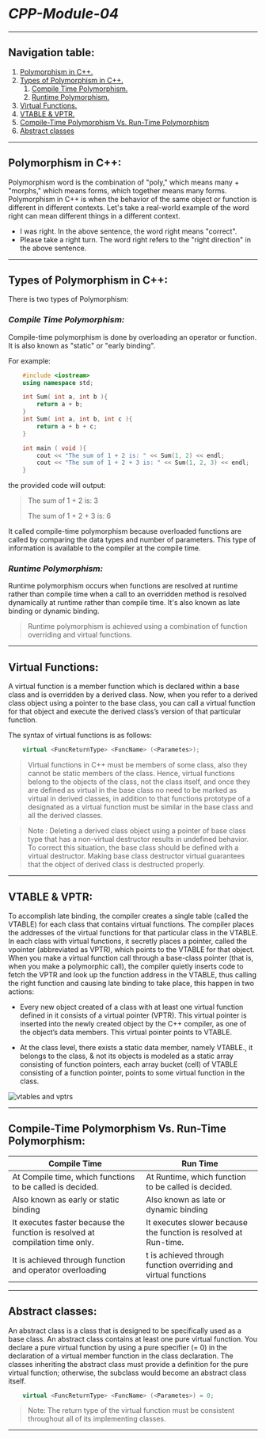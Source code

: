 # *CPP-Module-04*
---
## **Navigation table:**
1. [Polymorphism in C++.](#polymorphism-in-c)
1. [Types of Polymorphism in C++.](#types-of-polymorphism-in-c)
    1. [Compile Time Polymorphism.](#compile-time-polymorphism)
    1. [Runtime Polymorphism.](#runtime-polymorphism)
1. [Virtual Functions.](#virtual-functions)
1. [VTABLE & VPTR.](#vtable--vptr)
1. [Compile-Time Polymorphism Vs. Run-Time Polymorphism](#compile-time-polymorphism-vs-run-time-polymorphism)
1. [Abstract classes](#abstract-classes)

---
## **Polymorphism in C++:**
Polymorphism word is the combination of "poly," which means many + "morphs," which means forms, which together means many forms. Polymorphism in C++ is when the behavior of the same object or function is different in different contexts. Let's take a real-world example of the word right can mean different things in a different context.

+ I was right. In the above sentence, the word right means "correct".
+ Please take a right turn. The word right refers to the "right direction" in the above sentence.

---
## **Types of Polymorphism in C++:**
There is two types of Polymorphism:

### ***Compile Time Polymorphism:***
Compile-time polymorphism is done by overloading an operator or function. It is also known as "static" or "early binding".

For example:
```cpp
    #include <iostream>
    using namespace std;

    int Sum( int a, int b ){
        return a + b;
    }
    int Sum( int a, int b, int c ){
        return a + b + c; 
    }

    int main ( void ){
        cout << "The sum of 1 + 2 is: " << Sum(1, 2) << endl;
        cout << "The sum of 1 + 2 + 3 is: " << Sum(1, 2, 3) << endl;
    }
```
the provided code will output:
> The sum of 1 + 2 is: 3
>
> The sum of 1 + 2 + 3 is: 6 

It called compile-time polymorphism because overloaded functions are called by comparing the data types and number of parameters. This type of information is available to the compiler at the compile time.

### ***Runtime Polymorphism:***
Runtime polymorphism occurs when functions are resolved at runtime rather than compile time when a call to an overridden method is resolved dynamically at runtime rather than compile time. It's also known as late binding or dynamic binding.

> Runtime polymorphism is achieved using a combination of function overriding and virtual functions.

---

## **Virtual Functions:**
A virtual function is a member function which is declared within a base class and is overridden by a derived class. Now, when you refer to a derived class object using a pointer to the base class, you can call a virtual function for that object and execute the derived class’s version of that particular function.

The syntax of virtual functions is as follows:

```cpp
    virtual <FuncReturnType> <FuncName> (<Parametes>);
```
>Virtual functions in C++ must be members of some class, also they cannot be static members of the class. Hence, virtual functions belong to the objects of the class, not the class itself, and once they are defined as virtual in the base class no need to be marked as virtual in derived classes, in addition to that functions prototype of a designated as a virtual function must be similar in the base class and all the derived classes.

> Note : Deleting a derived class object using a pointer of base class type that has a non-virtual destructor results in undefined behavior. To correct this situation, the base class should be defined with a virtual destructor. Making base class destructor virtual guarantees that the object of derived class is destructed properly.

---
## **VTABLE & VPTR:**
To accomplish late binding, the compiler creates a single table (called the VTABLE) for each class that contains virtual functions. The compiler places the addresses of the virtual functions for that particular class in the VTABLE. In each class with virtual functions, it secretly places a pointer, called the vpointer (abbreviated as VPTR), which points to the VTABLE for that object. When you make a virtual function call through a base-class pointer (that is, when you make a polymorphic call), the compiler quietly inserts code to fetch the VPTR and look up the function address in the VTABLE, thus calling the right function and causing late binding to take place, this happen in two actions:

+ Every new object created of a class with at least one virtual function defined in it consists of a virtual pointer (VPTR). This virtual pointer is inserted into the newly created object by the C++ compiler, as one of the object’s data members. This virtual pointer points to VTABLE.

+ At the class level, there exists a static data member, namely VTABLE., it belongs to the class, & not its objects is modeled as a static array consisting of function pointers, each array bucket (cell) of VTABLE consisting of a function pointer, points to some virtual function in the class.

![vtables and vptrs](https://www.equestionanswers.com/cpp/images/vptr-vtable-vfunctions.gif)

---

## **Compile-Time Polymorphism Vs. Run-Time Polymorphism:**

| Compile Time | Run Time |
|--------------|----------|
| At Compile time, which functions to be called is decided. | At Runtime, which function to be called is decided. |
| Also known as early or static binding | Also known as late or dynamic binding |
| It executes faster because the function is resolved at compilation time only. | It executes slower because the function is resolved at Run-time. |
| It is achieved through function and operator overloading | t is achieved through function overriding and virtual functions |

---

## **Abstract classes:**
An abstract class is a class that is designed to be specifically used as a base class. An abstract class contains at least one pure virtual function. You declare a pure virtual function by using a pure specifier (= 0) in the declaration of a virtual member function in the class declaration. The classes inheriting the abstract class must provide a definition for the pure virtual function; otherwise, the subclass would become an abstract class itself.

```cpp
    virtual <FuncReturnType> <FuncName> (<Parametes>) = 0; 
```

> Note: The return type of the virtual function must be consistent throughout all of its implementing classes.

---
